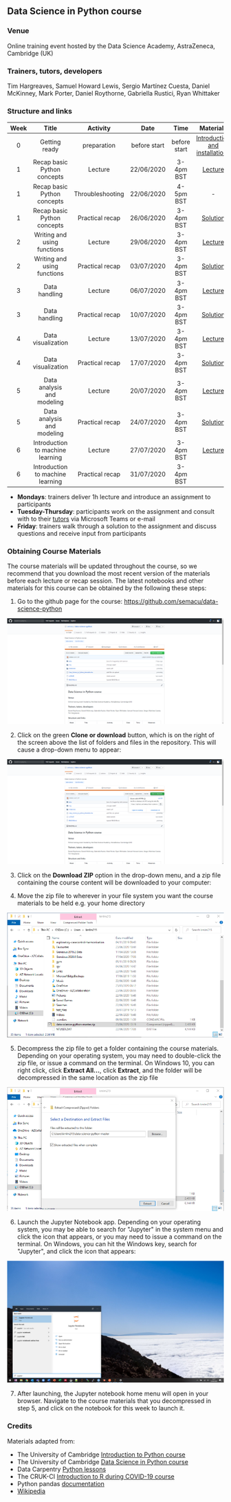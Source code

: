
## Data Science in Python course

### Venue

Online training event hosted by the Data Science Academy, AstraZeneca, Cambridge (UK)


### Trainers, tutors, developers

Tim Hargreaves, Samuel Howard Lewis, Sergio Martínez Cuesta, Daniel McKinney, Mark Porter, Daniel Roythorne, Gabriella Rustici, Ryan Whittaker


### Structure and links

Week | Title | Activity | Date | Time | Materials | Lead |
:---:|:-----:|:--------:|:----:|:----:|:---------:|:----:|
0 | Getting ready | preparation | before start | before start | [Introduction and installations](notebooks/week0_materials.ipynb) | -
1 | Recap basic Python concepts | Lecture | 22/06/2020 | 3-4pm BST | [Lecture](notebooks/week1_lecture.ipynb) | SMC
1 | Recap basic Python concepts | Throubleshooting | 22/06/2020 | 4-5pm BST | - | All
1 | Recap basic Python concepts | Practical recap | 26/06/2020 | 3-4pm BST | [Solution](notebooks/week1_solution.ipynb) | SMC
2 | Writing and using functions | Lecture | 29/06/2020 | 3-4pm BST | [Lecture](notebooks/week2_lecture.ipynb) | SHL
2 | Writing and using functions | Practical recap | 03/07/2020 | 3-4pm BST | [Solution](notebooks/week2_solution.ipynb) | SHL
3 | Data handling | Lecture | 06/07/2020 | 3-4pm BST | [Lecture](notebooks/week3_lecture.ipynb) | SMC
3 | Data handling | Practical recap | 10/07/2020 | 3-4pm BST | [Solution](notebooks/week3_solution.ipynb) | SMC
4 | Data visualization | Lecture | 13/07/2020 | 3-4pm BST | [Lecture](notebooks/week4_lecture.ipynb) | SHL
4 | Data visualization | Practical recap | 17/07/2020 | 3-4pm BST | [Solution](notebooks/week4_solution.ipynb) | SHL
5 | Data analysis and modeling | Lecture | 20/07/2020 | 3-4pm BST | [Lecture](notebooks/week5_lecture.ipynb) | SHL
5 | Data analysis and modeling | Practical recap | 24/07/2020 | 3-4pm BST | [Solution](notebooks/week4_solution.ipynb) | SHL/SMC
6 | Introduction to machine learning | Lecture | 27/07/2020 | 3-4pm BST | [Lecture](notebooks/week6_lecture.ipynb) | DH
6 | Introduction to machine learning | Practical recap | 31/07/2020 | 3-4pm BST |

- **Mondays**: trainers deliver 1h lecture and introduce an assignment to participants
- **Tuesday-Thursday**: participants work on the assignment and consult with to their [tutors](Data_Science_in_Python_timetable.xlsx) via Microsoft Teams or e-mail
- **Friday**: trainers walk through a solution to the assignment and discuss questions and receive input from participants


### Obtaining Course Materials

The course materials will be updated throughout the course, so we recommend that you download the most recent version of the materials before each lecture or recap session. The latest notebooks and other materials for this course can be obtained by the following these steps:

1. Go to the github page for the course: https://github.com/semacu/data-science-python

<img src="img/material_download_1.png">

2. Click on the green **Clone or download** button, which is on the right of the screen above the list of folders and files in the repository. This will cause a drop-down menu to appear:

<img src="img/material_download_2.png">

3. Click on the **Download ZIP** option in the drop-down menu, and a zip file containing the course content will be downloaded to your computer:

4. Move the zip file to wherever in your file system you want the course materials to be held e.g. your home directory

<img src="img/material_download_3.png">

5. Decompress the zip file to get a folder containing the course materials. Depending on your operating system, you may need to double-click the zip file, or issue a command on the terminal. On Windows 10, you can right click, click **Extract All...**, click **Extract**, and the folder will be decompressed in the same location as the zip file

<img src="img/material_download_4.png">

6. Launch the Jupyter Notebook app. Depending on your operating system, you may be able to search for \"Jupyter\" in the system menu and click the icon that appears, or you may need to issue a command on the terminal. On Windows, you can hit the Windows key, search for \"Jupyter\", and click the icon that appears:

<img src="img/material_download_5.png">

7. After launching, the Jupyter notebook home menu will open in your browser. Navigate to the course materials that you decompressed in step 5, and click on the notebook for this week to launch it.


### Credits

Materials adapted from:

- The University of Cambridge [Introduction to Python course](https://github.com/pycam/python-basic)
- The University of Cambridge [Data Science in Python course](https://github.com/pycam/python-data-science)
- Data Carpentry [Python lessons](https://datacarpentry.org)
- The CRUK-CI [Introduction to R during COVID-19 course](https://bioinformatics-core-shared-training.github.io/r-intro/)
- Python pandas [documentation](https://pandas.pydata.org/docs/)
- [Wikipedia](https://www.wikipedia.org/)
